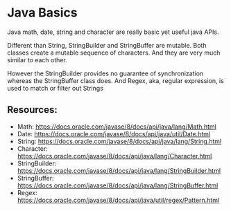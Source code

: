 # Java Basics
Java math, date, string and character are really basic yet useful java APIs.

Different than String, StringBuilder and StringBuffer are mutable. Both classes create a mutable sequence of characters. And they are very much similar to each other.

However the StringBuilder provides no guarantee of synchronization whereas the StringBuffer class does. And Regex, aka, regular expression, is used to match or filter out Strings

## Resources:
* Math: https://docs.oracle.com/javase/8/docs/api/java/lang/Math.html
* Date: https://docs.oracle.com/javase/8/docs/api/java/util/Date.html
* String: https://docs.oracle.com/javase/8/docs/api/java/lang/String.html
* Character: https://docs.oracle.com/javase/8/docs/api/java/lang/Character.html
* StringBuilder: https://docs.oracle.com/javase/8/docs/api/java/lang/StringBuilder.html
* StringBuffer: https://docs.oracle.com/javase/8/docs/api/java/lang/StringBuffer.html
* Regex: https://docs.oracle.com/javase/8/docs/api/java/util/regex/Pattern.html
